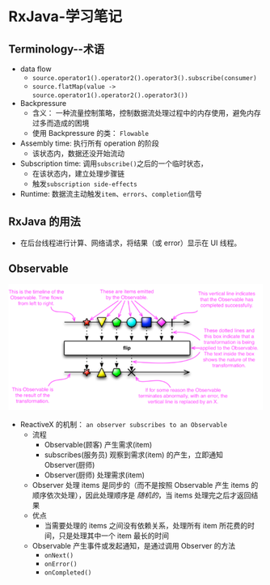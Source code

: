 # RxJava-学习笔记

## Terminology--术语
- data flow
    + `source.operator1().operator2().operator3().subscribe(consumer)`
    + `source.flatMap(value -> source.operator1().operator2().operator3())`
- Backpressure
    + 含义： 一种流量控制策略，控制数据流处理过程中的内存使用，避免内存过多而造成的困境
    + 使用 Backpressure 的类： `Flowable`
- Assembly time: 执行所有 operation 的阶段
    + 该状态内，数据还没开始流动
- Subscription time: 调用`subscribe()`之后的一个临时状态，
    + 在该状态内，建立处理步骤链
    + 触发`subscription side-effects `
- Runtime: 数据流主动触发`item`、`errors`、`completion`信号


## RxJava 的用法
- 在后台线程进行计算、网络请求，将结果（或 error）显示在 UI 线程。

## Observable
![pic](../../resources/observable.png)

- ReactiveX 的机制： `an observer subscribes to an Observable`
    - 流程
        + Observable(顾客) 产生需求(item)
        + subscribes(服务员) 观察到需求(item) 的产生，立即通知 Observer(厨师) 
        + Observer(厨师) 处理需求(item)
    - Observer 处理 items 是同步的（而不是按照 Observable 产生 items 的顺序依次处理），因此处理顺序是 *随机的*，当 items 处理完之后才返回结果
    - 优点
        + 当需要处理的 items 之间没有依赖关系，处理所有 item 所花费的时间，只是处理其中一个 item 最长的时间
    - Observable 产生事件或发起通知，是通过调用 Observer 的方法
        + `onNext()`
        + `onError()`
        + `onCompleted()`
